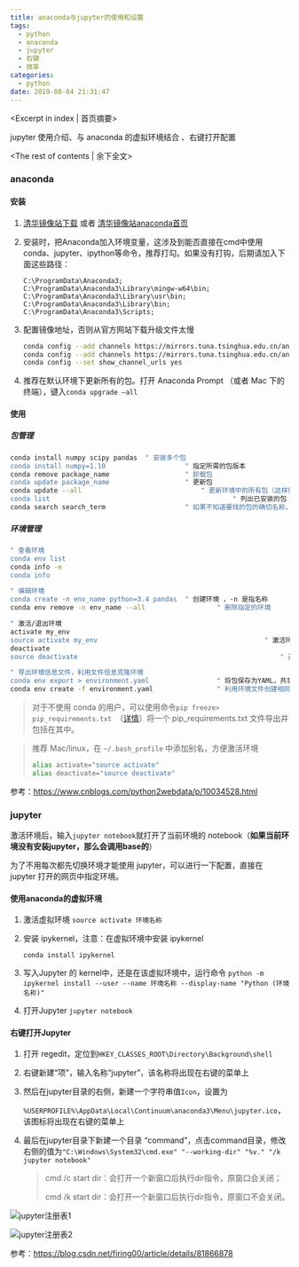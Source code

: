 ```yaml
---
title: anaconda与jupyter的使用和设置
tags:
  - python
  - anaconda
  - jupyter
  - 右键
  - 效率
categories:
  - python
date: 2019-08-04 21:31:47
---
```

<Excerpt in index | 首页摘要> 

jupyter 使用介绍、与 anaconda 的虚拟环境结合 、右键打开配置

<!-- more -->
<The rest of contents | 余下全文>



### anaconda 

#### 安装

1. [清华镜像站下载](https://mirrors.tuna.tsinghua.edu.cn/anaconda/archive/?C=M&O=D)   或者 [清华镜像站anaconda首页](https://mirrors.tuna.tsinghua.edu.cn/help/anaconda/)

2. 安装时，把Anaconda加入环境变量，这涉及到能否直接在cmd中使用conda、jupyter、ipython等命令，推荐打勾。如果没有打钩，后期请加入下面这些路径：

    ```
    C:\ProgramData\Anaconda3;
    C:\ProgramData\Anaconda3\Library\mingw-w64\bin;
    C:\ProgramData\Anaconda3\Library\usr\bin;
    C:\ProgramData\Anaconda3\Library\bin;
    C:\ProgramData\Anaconda3\Scripts;
    ```

3. 配置镜像地址，否则从官方网站下载升级文件太慢

    ```bash
    conda config --add channels https://mirrors.tuna.tsinghua.edu.cn/anaconda/pkgs/free/
    conda config --add channels https://mirrors.tuna.tsinghua.edu.cn/anaconda/pkgs/main/
    conda config --set show_channel_urls yes
    ```

4. 推荐在默认环境下更新所有的包。打开 Anaconda Prompt （或者 Mac 下的终端），键入`conda upgrade —all`

#### 使用

##### 包管理

```bash
conda install numpy scipy pandas  " 安装多个包
conda install numpy=1.10 					" 指定所需的包版本
conda remove package_name					" 卸载包
conda update package_name					" 更新包
conda update --all								" 更新环境中的所有包（这样做常常很有用）
conda list												" 列出已安装的包
conda search search_term 					" 如果不知道要找的包的确切名称，可以尝试进行搜索 
```

#####  环境管理

```bash
" 查看环境
conda env list 															" 列出你创建的所有环境
conda info -e																" 列出你创建的所有环境
conda info																	" 显示当前环境的全部相关信息

" 编辑环境
conda create -n env_name python=3.4 pandas 	" 创建环境 ，-n 是指名称
conda env remove -n env_name --all					" 删除指定的环境

" 激活/退出环境
activate my_env  														" 激活环境 window
source activate my_env 											" 激活环境 OSX/Linux
deactivate																	" 退出环境 window
source deactivate 													" 退出环境 OSX/Linux

" 导出环境信息文件，利用文件信息克隆环境
conda env export > environment.yaml 				" 将包保存为YAML，共享此文件，而且其他人能够用于创建和你项目相同的环境
conda env create -f environment.yaml				" 利用环境文件创建相同环境
```

> 对于不使用 conda 的用户，可以使用命令`pip freeze> pip_requirements.txt `（[详情](https://pip.pypa.io/en/stable/reference/pip_freeze/)）将一个 pip_requirements.txt 文件导出并包括在其中。

>推荐 Mac/linux，在 `~/.bash_profile` 中添加别名，方便激活环境
>
>```bash
>alias activate="source activate"
>alias deactivate="source deactivate"
>```

参考：https://www.cnblogs.com/python2webdata/p/10034528.html



### jupyter

激活环境后，输入`jupyter notebook`就打开了当前环境的 notebook（**如果当前环境没有安装jupyter，那么会调用base的**）

为了不用每次都先切换环境才能使用 jupyter，可以进行一下配置，直接在 jupyter 打开的网页中指定环境。

#### 使用anaconda的虚拟环境

1. 激活虚拟环境 `source activate 环境名称`

2. 安装 ipykernel，注意：在虚拟环境中安装 ipykernel

    `conda install ipykernel`

3. 写入Jupyter 的 kernel中，还是在该虚拟环境中，运行命令 `python -m ipykernel install --user --name 环境名称 --display-name "Python (环境名称)"`

4. 打开Jupyter `jupyter notebook`



#### 右键打开Jupyter

1. 打开 regedit，定位到`HKEY_CLASSES_ROOT\Directory\Background\shell`

2. 右键新建“项”，输入名称“jupyter”，该名称将出现在右键的菜单上

3. 然后在jupyter目录的右侧，新建一个字符串值`Icon`，设置为

    `%USERPROFILE%\AppData\Local\Continuum\anaconda3\Menu\jupyter.ico`，该图标将出现在右键的菜单上

4. 最后在jupyter目录下新建一个目录 “command”，点击command目录，修改右侧的值为`"C:\Windows\System32\cmd.exe" "--working-dir" "%v." "/k jupyter notebook"`

    > cmd /c start dir：会打开一个新窗口后执行dir指令，原窗口会关闭；
    >
    > cmd /k start dir：会打开一个新窗口后执行dir指令，原窗口不会关闭。

![jupyter注册表1](./jupyter注册表1.png)

![jupyter注册表2](./jupyter注册表2.png)

参考：https://blog.csdn.net/firing00/article/details/81866878